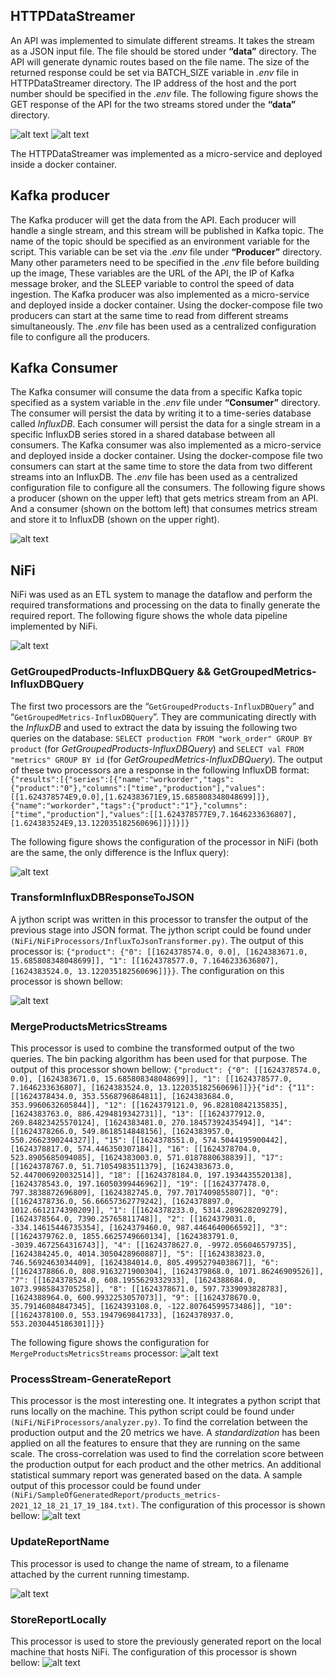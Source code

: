## HTTPDataStreamer 

An API was implemented to simulate different streams. It takes the stream as a JSON input file. The file should be stored under **“data”** directory. The API will generate dynamic routes based on the file name. The size of the returned response could be set via BATCH_SIZE variable in *.env* file in HTTPDataStreamer directory. The IP address of the host and the port number should be specified in the *.env* file. The following figure shows the GET response of the API for the two streams stored under the **“data”** directory. 

![alt text](https://github.com/FShamasneh/FactoryPal/blob/main/images/1.png)
![alt text](https://github.com/FShamasneh/FactoryPal/blob/main/images/2.png)

The  HTTPDataStreamer was implemented as a micro-service and deployed inside a docker container. 

## Kafka producer

The Kafka producer will get the data from the API. Each producer will handle a single stream, and this stream will be published in Kafka topic. The name of the topic should be specified as an environment variable for the script. This variable can be set via the *.env* file under **“Producer”** directory. Many other parameters need to be specified in the *.env* file before building up the image, These variables are the URL of the API, the IP of Kafka message broker, and the SLEEP variable to control the speed of data ingestion. The Kafka producer was also implemented as a micro-service and deployed inside a docker container. Using the docker-compose file two producers can start at the same time to read from different streams simultaneously. The *.env* file has been used as a centralized configuration file to configure all the producers. 

## Kafka Consumer

The Kafka consumer will consume the data from a specific Kafka topic specified as a system variable in the *.env* file under **“Consumer”** directory. The consumer will persist the data by writing it to a time-series database called *InfluxDB*. Each consumer will persist the data for a single stream in a specific InfluxDB series stored in a shared database between all consumers. 
The Kafka consumer was also implemented as a micro-service and deployed inside a docker container. Using the docker-compose file two consumers can start at the same time to store the data from two different streams into an InfluxDB. The *.env* file has been used as a centralized configuration file to configure all the consumers. 
The following figure shows a producer (shown on the upper left) that gets metrics stream from an API. And a consumer (shown on the bottom left) that consumes metrics stream and store it to InfluxDB (shown on the upper right). 

![alt text](https://github.com/FShamasneh/FactoryPal/blob/main/images/3.png)

## NiFi

NiFi was used as an ETL system to manage the dataflow and perform the required transformations and processing on the data to finally generate the required report. The following figure shows the whole data pipeline implemented by NiFi.

![alt text](https://github.com/FShamasneh/FactoryPal/blob/main/images/4.png)

### GetGroupedProducts-InfluxDBQuery && GetGroupedMetrics-InfluxDBQuery

The first two processors are the “`GetGroupedProducts-InfluxDBQuery`” and “`GetGroupedMetrics-InfluxDBQuery`”. They are communicating directly with the *InfluxDB* and used to extract the data by issuing the following two queries on the database: `SELECT production FROM "work_order" GROUP BY product` (for *GetGroupedProducts-InfluxDBQuery*) and `SELECT val FROM "metrics" GROUP BY id` (for *GetGroupedMetrics-InfluxDBQuery*). The output of these two processors are a response in the following InfluxDB format: `{"results":[{"series":[{"name":"workorder","tags":{"product":"0"},"columns":["time","production"],"values":[[1.624378574E9,0.0],[1.624383671E9,15.685808348048699]]},{"name":"workorder","tags":{"product":"1"},"columns":["time","production"],"values":[[1.624378577E9,7.1646233636807],[1.624383524E9,13.122035182560696]]}]}]}`

The following figure shows the configuration of the processor in NiFi (both are the same, the only difference is the Influx query):

![alt text](https://github.com/FShamasneh/FactoryPal/blob/main/images/5.png)



### TransformInfluxDBResponseToJSON

A jython script was written in this processor to transfer the output of the previous stage into JSON format. The jython script could be found under `(NiFi/NiFiProcessors/InfluxToJsonTransformer.py)`.
The output of this processor is: `{"product": {"0": [[1624378574.0, 0.0], [1624383671.0, 15.685808348048699]], "1": [[1624378577.0, 7.1646233636807], [1624383524.0, 13.122035182560696]]}}`. The configuration on this processor is shown bellow: 

![alt text](https://github.com/FShamasneh/FactoryPal/blob/main/images/6.png)

### MergeProductsMetricsStreams

This processor is used to combine the transformed output of the two queries. The bin packing algorithm has been used for that purpose.  The output of this processor shown bellow: 
`{"product": {"0": [[1624378574.0, 0.0], [1624383671.0, 15.685808348048699]], "1": [[1624378577.0, 7.1646233636807], [1624383524.0, 13.122035182560696]]}}{"id": {"11": [[1624378434.0, 353.5568796864811], [1624383684.0, 353.9960632605844]], "12": [[1624379121.0, 96.82810842135835], [1624383763.0, 886.4294819342731]], "13": [[1624377912.0, 269.84823425570124], [1624383481.0, 270.18457392435494]], "14": [[1624378266.0, 549.8618514848156], [1624383957.0, 550.2662390244327]], "15": [[1624378551.0, 574.5044195900442], [1624378817.0, 574.446350307184]], "16": [[1624378704.0, 523.8905685094085], [1624383003.0, 571.0187880638839]], "17": [[1624378767.0, 51.71054983511379], [1624383673.0, 52.447006920032514]], "18": [[1624378184.0, 197.1934435520138], [1624378543.0, 197.16050399446962]], "19": [[1624377478.0, 797.3838872696809], [1624382745.0, 797.7017409855807]], "0": [[1624378736.0, 56.66657362779242], [1624378897.0, 1012.6612174390209]], "1": [[1624378233.0, 5314.289628209279], [1624378564.0, 7390.25765811748]], "2": [[1624379031.0, -334.14615446735354], [1624379460.0, 987.4464640066592]], "3": [[1624379762.0, 1855.6625749660134], [1624383791.0, -3039.4672564316743]], "4": [[1624378627.0, -9972.056046579735], [1624384245.0, 4014.3050428960887]], "5": [[1624383823.0, 746.5692463034409], [1624384014.0, 805.4995279403867]], "6": [[1624378866.0, 808.9163271900304], [1624379868.0, 1071.86246909526]], "7": [[1624378524.0, 608.1955629332933], [1624388684.0, 1073.9985843705258]], "8": [[1624378671.0, 597.7339093828783], [1624388964.0, 600.9932253057073]], "9": [[1624378670.0, 35.79146084847345], [1624393108.0, -122.80764599573486]], "10": [[1624378100.0, 553.1947969841733], [1624378937.0, 553.2030445186301]]}}`

The following figure shows the configuration for `MergeProductsMetricsStreams` processor:
![alt text](https://github.com/FShamasneh/FactoryPal/blob/main/images/7.png)

### ProcessStream-GenerateReport

This processor is the most interesting one. It integrates a python script that runs locally on the machine. This python script could be found under `(NiFi/NiFiProcessors/analyzer.py)`. To find the correlation between the production output and the 20 metrics we have. A *standardization* has been applied on all the features to ensure that they are running on the same scale. The cross-correlation was used to find the correlation score between the production output for each product and the other metrics. An additional statistical summary report was generated based on the data. A sample output of this processor could be found under `(NiFi/SampleOfGeneratedReport/products_metrics-2021_12_18_21_17_19_184.txt)`.
The configuration of this processor is shown bellow: 
![alt text](https://github.com/FShamasneh/FactoryPal/blob/main/images/8.png)

### UpdateReportName

This processor is used to change the name of stream, to a filename attached by the current running timestamp.

![alt text](https://github.com/FShamasneh/FactoryPal/blob/main/images/9.png)

### StoreReportLocally

This processor is used to store the previously generated report on the local machine that hosts NiFi. 
The configuration of this processor is shown bellow: 
![alt text](https://github.com/FShamasneh/FactoryPal/blob/main/images/10.png)
